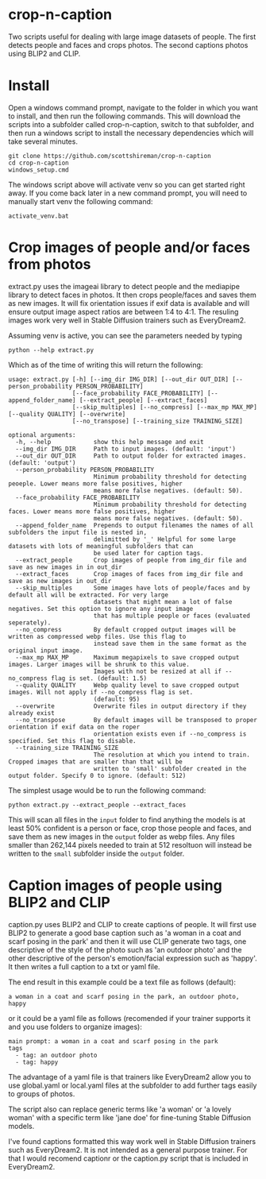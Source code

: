 # crop-n-caption
Two scripts useful for dealing with large image datasets of people. The first detects people and faces and crops photos. The second captions photos using BLIP2 and CLIP.

# Install

Open a windows command prompt, navigate to the folder in which you want to install, and then run the following commands. This will download the scripts into a subfolder called crop-n-caption, switch to that subfolder, and then run a windows script to install the necessary dependencies which will take several minutes.

```
git clone https://github.com/scottshireman/crop-n-caption
cd crop-n-caption
windows_setup.cmd
```

The windows script above will activate venv so you can get started right away. If you come back later in a new command prompt, you will need to manually start venv the following command:

```
activate_venv.bat
```


# Crop images of people and/or faces from photos
extract.py uses the imageai library to detect people and the mediapipe library to detect faces in photos. It then crops people/faces and saves them as new images. It will fix orientation issues if exif data is available and will ensure output image aspect ratios are between 1:4 to 4:1. The resuling images work very well in Stable Diffusion trainers such as EveryDream2.

Assuming venv is active, you can see the parameters needed by typing
```
python --help extract.py
```

Which as of the time of writing this will return the following:
```
usage: extract.py [-h] [--img_dir IMG_DIR] [--out_dir OUT_DIR] [--person_probability PERSON_PROBABILITY]
                  [--face_probability FACE_PROBABILITY] [--append_folder_name] [--extract_people] [--extract_faces]
                  [--skip_multiples] [--no_compress] [--max_mp MAX_MP] [--quality QUALITY] [--overwrite]
                  [--no_transpose] [--training_size TRAINING_SIZE]

optional arguments:
  -h, --help            show this help message and exit
  --img_dir IMG_DIR     Path to input images. (default: 'input')
  --out_dir OUT_DIR     Path to output folder for extracted images. (default: 'output')
  --person_probability PERSON_PROBABILITY
                        Minimum probability threshold for detecting peoeple. Lower means more false positives, higher
                        means more false negatives. (default: 50).
  --face_probability FACE_PROBABILITY
                        Minimum probability threshold for detecting faces. Lower means more false positives, higher
                        means more false negatives. (default: 50).
  --append_folder_name  Prepends to output filenames the names of all subfolders the input file is nested in,
                        delimitted by '_' Helpful for some large datasets with lots of meaningful subfolders that can
                        be used later for caption tags.
  --extract_people      Crop images of people from img_dir file and save as new images in in out_dir
  --extract_faces       Crop images of faces from img_dir file and save as new images in out_dir
  --skip_multiples      Some images have lots of people/faces and by default all will be extracted. For very large
                        datasets that might mean a lot of false negatives. Set this option to ignore any input image
                        that has multiple people or faces (evaluated seperately).
  --no_compress         By default cropped output images will be written as compressed webp files. Use this flag to
                        instead save them in the same format as the original input image.
  --max_mp MAX_MP       Maximum megapixels to save cropped output images. Larger images will be shrunk to this value.
                        Images with not be resized at all if --no_compress flag is set. (default: 1.5)
  --quality QUALITY     Webp quality level to save cropped output images. Will not apply if --no_compress flag is set.
                        (default: 95)
  --overwrite           Overwrite files in output directory if they already exist
  --no_transpose        By default images will be transposed to proper orientation if exif data on the roper
                        orientation exists even if --no_compress is specified. Set this flag to disable.
  --training_size TRAINING_SIZE
                        The resolution at which you intend to train. Cropped images that are smaller than that will be
                        written to 'small' subfolder created in the output folder. Specify 0 to ignore. (default: 512)
```

The simplest usage would be to run the following command:
```
python extract.py --extract_people --extract_faces
```
This will scan all files in the ```input``` folder to find anything the models is at least 50% confident is a person or face, crop those people and faces, and save them as new images in the ```output``` folder as webp files. Any files smaller than 262,144 pixels needed to train at 512 resoltuon will instead be written to the ```small``` subfolder inside the ```output``` folder.

# Caption images of people using BLIP2 and CLIP
caption.py uses BLIP2 and CLIP to create captions of people. It will first use BLIP2 to generate a good base caption such as 'a woman in a coat and scarf posing in the park' and then it will use CLIP generate two tags, one descriptive of the style of the photo such as 'an outdoor photo' and the other descriptive of the person's emotion/facial expression such as 'happy'. It then writes a full caption to a txt or yaml file. 

The end result in this example could be a text file as follows (default):
```
a woman in a coat and scarf posing in the park, an outdoor photo, happy
```

or it could be a yaml file as follows (recomended if your trainer supports it and you use folders to organize images):
```
main prompt: a woman in a coat and scarf posing in the park
tags
  - tag: an outdoor photo
  - tag: happy
```

The advantage of a yaml file is that trainers like EveryDream2 allow you to use global.yaml or local.yaml files at the subfolder to add further tags easily to groups of photos.

The script also can replace generic terms like 'a woman' or 'a lovely woman' with a specific term like 'jane doe' for fine-tuning Stable Diffusion models.

I've found captions formatted this way work well in Stable Diffusion trainers such as EveryDream2. It is not intended as a general purpose trainer. For that I would recomend captionr or the caption.py script that is included in EveryDream2.

